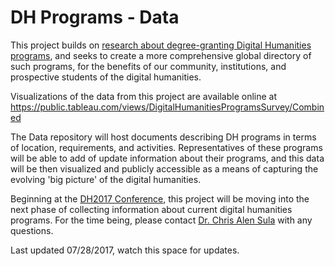 # DH Programs - Data

This project builds on [research about degree-granting Digital Humanities programs](https://jitp.commons.gc.cuny.edu/a-survey-of-digital-humanities-programs/), and seeks to create a more comprehensive global directory of such programs, for the benefits of our community, institutions, and prospective students of the digital humanities.

Visualizations of the data from this project are available online at https://public.tableau.com/views/DigitalHumanitiesProgramsSurvey/Combined

The Data repository will host documents describing DH programs in terms of location, requirements, and activities. Representatives of these programs will be able to add of update information about their programs, and this data will be then visualized and publicly accessible as a means of capturing the evolving \'big picture\' of the digital humanities.

Beginning at the [DH2017 Conference](http://dh2017.adho.org), this project will be moving into the next phase of collecting information about current digital humanities programs. For the time being, please contact [Dr. Chris Alen Sula](mailto:csula@pratt.edu) with any questions.

Last updated 07/28/2017, watch this space for updates.
